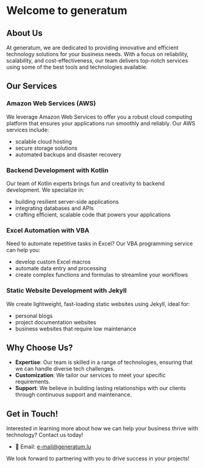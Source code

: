 # Welcome to generatum

## About Us
At generatum, we are dedicated to providing innovative and efficient technology solutions for your business needs. With a focus on reliability, scalability, and cost-effectiveness, our team delivers top-notch services using some of the best tools and technologies available.

## Our Services

### Amazon Web Services (AWS)
We leverage Amazon Web Services to offer you a robust cloud computing platform that ensures your applications run smoothly and reliably. Our AWS services include:
- scalable cloud hosting
- secure storage solutions
- automated backups and disaster recovery

### Backend Development with Kotlin
Our team of Kotlin experts brings fun and creativity to backend development. We specialize in:
- building resilient server-side applications
- integrating databases and APIs
- crafting efficient, scalable code that powers your applications

### Excel Automation with VBA
Need to automate repetitive tasks in Excel? Our VBA programming service can help you:
- develop custom Excel macros
- automate data entry and processing
- create complex functions and formulas to streamline your workflows

### Static Website Development with Jekyll
We create lightweight, fast-loading static websites using Jekyll, ideal for:
- personal blogs
- project documentation websites
- business websites that require low maintenance

## Why Choose Us?
- **Expertise**: Our team is skilled in a range of technologies, ensuring that we can handle diverse tech challenges.
- **Customization**: We tailor our services to meet your specific requirements.
- **Support**: We believe in building lasting relationships with our clients through continuous support and maintenance.

## Get in Touch!
Interested in learning more about how we can help your business thrive with technology? Contact us today!

- 📧 Email: e-mail@generatum.lu

We look forward to partnering with you to drive success in your projects!


<!--
**generatum-lu/generatum-lu** is a ✨ _special_ ✨ repository because its `README.md` (this file) appears on your GitHub profile.

Here are some ideas to get you started:

- 🔭 I’m currently working on ...
- 🌱 I’m currently learning ...
- 👯 I’m looking to collaborate on ...
- 🤔 I’m looking for help with ...
- 💬 Ask me about ...
- 📫 How to reach me: ...
- 😄 Pronouns: ...
- ⚡ Fun fact: ...

### Hi there 👋
- 📞 Phone: (123) 456-7890

-->
